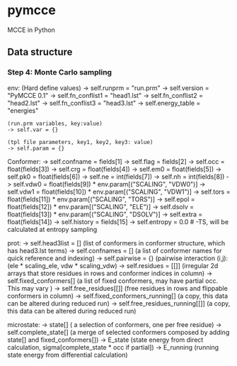 # pymcce

MCCE in Python




## Data structure
### Step 4: Monte Carlo sampling
env:
    (Hard define values)
    -> self.runprm = "run.prm"
    -> self.version = "PyMCCE 0.1"
    -> self.fn_conflist1 = "head1.lst"
    -> self.fn_conflist2 = "head2.lst"
    -> self.fn_conflist3 = "head3.lst"
    -> self.energy_table = "energies"

    (run.prm variables, key:value)
    -> self.var = {}

    (tpl file parameters, key1, key2, key3: value)
    -> self.param = {}



Conformer:
    ->  self.confname = fields[1]
    ->  self.flag = fields[2]
    ->  self.occ = float(fields[3])
    ->  self.crg = float(fields[4])
    ->  self.em0 = float(fields[5])
    ->  self.pk0 = float(fields[6])
    ->  self.ne = int(fields[7])
    ->  self.nh = int(fields[8])
    ->  self.vdw0 = float(fields[9]) * env.param[("SCALING", "VDW0")]
    ->  self.vdw1 = float(fields[10]) * env.param[("SCALING", "VDW1")]
    ->  self.tors = float(fields[11]) * env.param[("SCALING", "TORS")]
    ->  self.epol = float(fields[12]) * env.param[("SCALING", "ELE")]
    ->  self.dsolv = float(fields[13]) * env.param[("SCALING", "DSOLV")]
    ->  self.extra = float(fields[14])
    ->  self.history = fields[15]
    ->  self.entropy = 0.0   # -TS, will be calculated at entropy sampling


prot:
    -> self.head3list = []   (list of conformers in conformer structure, which has head3.lst terms)
    -> self.confnames = []  (a list of conformer names for quick reference and indexing)
    -> self.pairwise = {} (pairwise interaction (i,j):(ele * scaling_ele, vdw * scaling_vdw)
    -> self.residues = [[]] (irregular 2d arrays that store residues in rows and conformer indices in column)
    -> self.fixed_conformers[]  (a list of fixed conformers, may have partial occ. This may vary )
    -> self.free_residues[[]] (free residues in rows and flippable conformers in column)
    -> self.fixed_conformers_running[]  (a copy, this data can be altered during reduced run)
    -> self.free_residues_running[[]] (a copy, this data can be altered during reduced run)

microstate:
    -> state[] ( a selection of conformers, one per free residue)
    -> self.complete_state[] (a merge of selected conformers composed by adding state[] and fixed_conformers[])
    -> E_state (state energy from direct calculation, sigma[complete_state * occ if partial])
    -> E_running (running state energy from differential calculation)